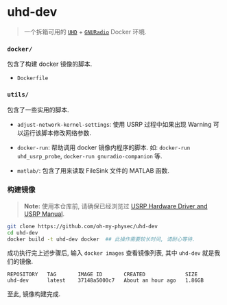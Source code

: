 # uhd-dev

> 一个拆箱可用的 [`UHD`](https://github.com/EttusResearch/uhd) + [`GNURadio`](https://www.gnuradio.org/) Docker 环境.

### `docker/`

包含了构建 docker 镜像的脚本.

- `Dockerfile`

### `utils/`

包含了一些实用的脚本.

- `adjust-network-kernel-settings`: 使用 USRP 过程中如果出现 Warning 可以运行该脚本修改网络参数.

- `docker-run`: 帮助调用 docker 镜像内程序的脚本. 如: `docker-run uhd_usrp_probe`, `docker-run gnuradio-companion` 等.

- `matlab/`: 包含了用来读取 FileSink 文件的 MATLAB 函数.

### 构建镜像

> __Note:__ 使用本仓库前, 请确保已经浏览过 [USRP Hardware Driver and USRP Manual](https://files.ettus.com/manual/page_usrp2.html).

```bash
git clone https://github.com/oh-my-physec/uhd-dev
cd uhd-dev
docker build -t uhd-dev docker  ## 此操作需要较长时间, 请耐心等待.
```

成功执行完上述步骤后, 输入 `docker images` 查看镜像列表, 其中 `uhd-dev` 就是我们的镜像.

```                 
REPOSITORY   TAG       IMAGE ID       CREATED             SIZE
uhd-dev      latest    37148a5000c7   About an hour ago   1.86GB
```

至此, 镜像构建完成.
